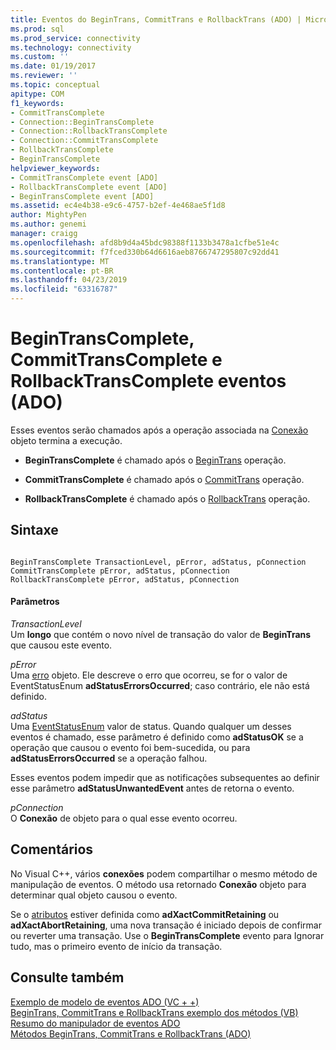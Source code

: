 ```yaml
---
title: Eventos do BeginTrans, CommitTrans e RollbackTrans (ADO) | Microsoft Docs
ms.prod: sql
ms.prod_service: connectivity
ms.technology: connectivity
ms.custom: ''
ms.date: 01/19/2017
ms.reviewer: ''
ms.topic: conceptual
apitype: COM
f1_keywords:
- CommitTransComplete
- Connection::BeginTransComplete
- Connection::RollbackTransComplete
- Connection::CommitTransComplete
- RollbackTransComplete
- BeginTransComplete
helpviewer_keywords:
- CommitTransComplete event [ADO]
- RollbackTransComplete event [ADO]
- BeginTransComplete event [ADO]
ms.assetid: ec4e4b38-e9c6-4757-b2ef-4e468ae5f1d8
author: MightyPen
ms.author: genemi
manager: craigg
ms.openlocfilehash: afd8b9d4a45bdc98388f1133b3478a1cfbe51e4c
ms.sourcegitcommit: f7fced330b64d6616aeb8766747295807c92dd41
ms.translationtype: MT
ms.contentlocale: pt-BR
ms.lasthandoff: 04/23/2019
ms.locfileid: "63316787"
---
```

# <a name="begintranscomplete-committranscomplete-and-rollbacktranscomplete-events-ado"></a>BeginTransComplete, CommitTransComplete e RollbackTransComplete eventos (ADO)
Esses eventos serão chamados após a operação associada na [Conexão](../../../ado/reference/ado-api/connection-object-ado.md) objeto termina a execução.  
  
-   **BeginTransComplete** é chamado após o [BeginTrans](../../../ado/reference/ado-api/begintrans-committrans-and-rollbacktrans-methods-ado.md) operação.  
  
-   **CommitTransComplete** é chamado após o [CommitTrans](../../../ado/reference/ado-api/begintrans-committrans-and-rollbacktrans-methods-ado.md) operação.  
  
-   **RollbackTransComplete** é chamado após o [RollbackTrans](../../../ado/reference/ado-api/begintrans-committrans-and-rollbacktrans-methods-ado.md) operação.  
  
## <a name="syntax"></a>Sintaxe  
  
```  
  
BeginTransComplete TransactionLevel, pError, adStatus, pConnection  
CommitTransComplete pError, adStatus, pConnection  
RollbackTransComplete pError, adStatus, pConnection  
```  
  
#### <a name="parameters"></a>Parâmetros  
 *TransactionLevel*  
 Um **longo** que contém o novo nível de transação do valor de **BeginTrans** que causou este evento.  
  
 *pError*  
 Uma [erro](../../../ado/reference/ado-api/error-object.md) objeto. Ele descreve o erro que ocorreu, se for o valor de EventStatusEnum **adStatusErrorsOccurred**; caso contrário, ele não está definido.  
  
 *adStatus*  
 Uma [EventStatusEnum](../../../ado/reference/ado-api/eventstatusenum.md) valor de status. Quando qualquer um desses eventos é chamado, esse parâmetro é definido como **adStatusOK** se a operação que causou o evento foi bem-sucedida, ou para **adStatusErrorsOccurred** se a operação falhou.  
  
 Esses eventos podem impedir que as notificações subsequentes ao definir esse parâmetro **adStatusUnwantedEvent** antes de retorna o evento.  
  
 *pConnection*  
 O **Conexão** de objeto para o qual esse evento ocorreu.  
  
## <a name="remarks"></a>Comentários  
 No Visual C++, vários **conexões** podem compartilhar o mesmo método de manipulação de eventos. O método usa retornado **Conexão** objeto para determinar qual objeto causou o evento.  
  
 Se o [atributos](../../../ado/reference/ado-api/attributes-property-ado.md) estiver definida como **adXactCommitRetaining** ou **adXactAbortRetaining**, uma nova transação é iniciado depois de confirmar ou reverter uma transação. Use o **BeginTransComplete** evento para Ignorar tudo, mas o primeiro evento de início da transação.  
  
## <a name="see-also"></a>Consulte também  
 [Exemplo de modelo de eventos ADO (VC + +)](../../../ado/reference/ado-api/ado-events-model-example-vc.md)   
 [BeginTrans, CommitTrans e RollbackTrans exemplo dos métodos (VB)](../../../ado/reference/ado-api/begintrans-committrans-and-rollbacktrans-methods-example-vb.md)   
 [Resumo do manipulador de eventos ADO](../../../ado/guide/data/ado-event-handler-summary.md)   
 [Métodos BeginTrans, CommitTrans e RollbackTrans (ADO)](../../../ado/reference/ado-api/begintrans-committrans-and-rollbacktrans-methods-ado.md)
